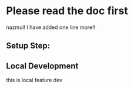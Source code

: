# Please read the doc first
nazmul!
I have added one line more!!


## Setup Step:


## Local Development
this is local feature dev